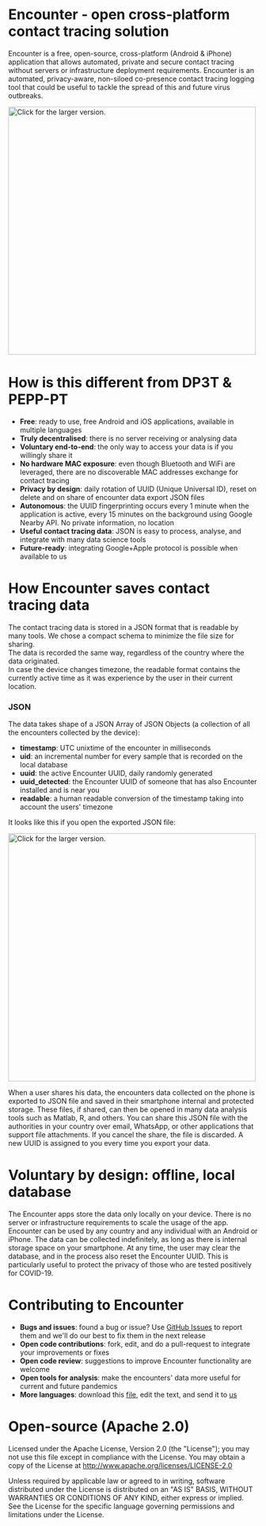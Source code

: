 Encounter - open cross-platform contact tracing solution
===============================================================
	
Encounter is a free, open-source, cross-platform (Android & iPhone) 
application that allows automated, private and secure contact tracing 
without servers or infrastructure deployment requirements. 
Encounter is an automated, privacy-aware, non-siloed co-presence contact tracing 
logging tool that could be useful to tackle the spread of this and 
future virus outbreaks.

<a href="https://drive.google.com/uc?export=view&id=15OHn_xP-Ku7mAk4deIaRp5E77NfEA9-_"><img src="https://drive.google.com/uc?export=view&id=15OHn_xP-Ku7mAk4deIaRp5E77NfEA9-_" style="width: 500px; max-width: 100%; height: auto" title="Click for the larger version." /></a>

How is this different from DP3T & PEPP-PT
=========================================
- **Free**: ready to use, free Android and iOS applications, available in multiple languages
- **Truly decentralised**: there is no server receiving or analysing data
- **Voluntary end-to-end**: the only way to access your data is if you willingly share it
- **No hardware MAC exposure**: even though Bluetooth and WiFi are leveraged, there are no discoverable MAC addresses exchange for contact tracing
- **Privacy by design**: daily rotation of UUID (Unique Universal ID), reset on delete and on share of encounter data export JSON files
- **Autonomous**: the UUID fingerprinting occurs every 1 minute when the application is active, every 15 minutes on the background using Google Nearby API. No private information, no location
- **Useful contact tracing data**: JSON is easy to process, analyse, and integrate with many data science tools
- **Future-ready**: integrating Google+Apple protocol is possible when available to us

How Encounter saves contact tracing data
========================================
The contact tracing data is stored in a JSON format that is readable by many tools. We chose a compact schema to minimize the file size for sharing.  
The data is recorded the same way, regardless of the country where the data originated.  
In case the device changes timezone, the readable format contains the currently active time as it was experience by the user in their current location.

### JSON
The data takes shape of a JSON Array of JSON Objects (a collection of all the encounters collected by the device):
* **timestamp**: UTC unixtime of the encounter in milliseconds
* **uid**: an incremental number for every sample that is recorded on the local database
* **uuid**: the active Encounter UUID, daily randomly generated
* **uuid_detected**: the Encounter UUID of someone that has also Encounter installed and is near you
* **readable**: a human readable conversion of the timestamp taking into account the users' timezone

It looks like this if you open the exported JSON file:

<a href="https://drive.google.com/uc?export=view&id=1KoIZ_KyrMA9YMv28G2wjOJlzSDC7sObj"><img src="https://drive.google.com/uc?export=view&id=1KoIZ_KyrMA9YMv28G2wjOJlzSDC7sObj" style="width: 500px; max-width: 100%; height: auto" title="Click for the larger version." /></a>

When a user shares his data, the encounters data collected on the phone is exported to JSON file and saved in their smartphone internal and protected storage. 
These files, if shared, can then be opened in many data analysis tools such as Matlab, R, and others. 
You can share this JSON file with the authorities in your country over email, WhatsApp, or other applications that support file attachments. 
If you cancel the share, the file is discarded. A new UUID is assigned to you every time you export your data.

Voluntary by design: offline, local database
============================================
The Encounter apps store the data only locally on your device. There is no server or infrastructure requirements to scale the usage of the app. 
Encounter can be used by any country and any individual with an Android or iPhone. The data can be collected indefinitely, as long as there is internal storage space on your smartphone. 
At any time, the user may clear the database, and in the process also reset the Encounter UUID. This is particularly useful to protect the privacy of those who are tested positively for COVID-19.

Contributing to Encounter
===================================================
- **Bugs and issues**: found a bug or issue? Use [GitHub Issues](https://github.com/denzilferreira/Encounter/issues) to report them and we'll do our best to fix them in the next release
- **Open code contributions**: fork, edit, and do a pull-request to integrate your improvements or fixes
- **Open code review**: suggestions to improve Encounter functionality are welcome
- **Open tools for analysis**: make the encounters' data more useful for current and future pandemics
- **More languages**: download this [file](https://drive.google.com/file/d/1PA-gc1kNEfcsNCXV2UNdvq2yt2iaBYZc/view?usp=sharing), edit the text, and send it to [us](mailto:denzil.ferreira@oulu.fi?subject=[Encounter]%20New%20translation) 

Open-source (Apache 2.0)
========================
Licensed under the Apache License, Version 2.0 (the "License");
you may not use this file except in compliance with the License.
You may obtain a copy of the License at 
http://www.apache.org/licenses/LICENSE-2.0

Unless required by applicable law or agreed to in writing, software
distributed under the License is distributed on an "AS IS" BASIS,
WITHOUT WARRANTIES OR CONDITIONS OF ANY KIND, either express or implied.
See the License for the specific language governing permissions and
limitations under the License.
